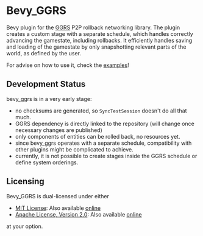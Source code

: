# Bevy_GGRS

Bevy plugin for the [GGRS](https://github.com/gschup/ggrs) P2P rollback networking library.
The plugin creates a custom stage with a separate schedule, which handles correctly advancing the gamestate, including rollbacks.
It efficiently handles saving and loading of the gamestate by only snapshotting relevant parts of the world, as defined by the user.

For advise on how to use it, check the [examples](./examples/)!

## Development Status

bevy_ggrs is in a very early stage:

- no checksums are generated, so `SyncTestSession` doesn't do all that much.
- GGRS dependency is directly linked to the repository (will change once necessary changes are published)
- only components of entities can be rolled back, no resources yet.
- since bevy_ggrs operates with a separate schedule, compatibility with other plugins might be complicated to achieve.
- currently, it is not possible to create stages inside the GGRS schedule or define system orderings.

## Licensing

Bevy_GGRS is dual-licensed under either

- [MIT License](./LICENSE-MIT): Also available [online](http://opensource.org/licenses/MIT)
- [Apache License, Version 2.0](./LICENSE-APACHE): Also available [online](http://www.apache.org/licenses/LICENSE-2.0)

at your option.
